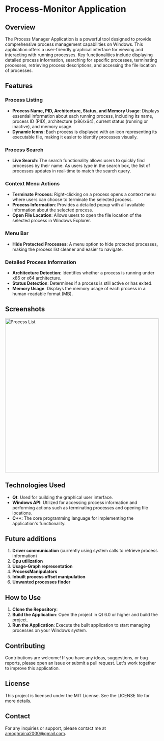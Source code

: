 

# Process-Monitor Application

## Overview

The Process Manager Application is a powerful tool designed to provide comprehensive process management capabilities on Windows. This application offers a user-friendly graphical interface for viewing and interacting with running processes. Key functionalities include displaying detailed process information, searching for specific processes, terminating processes, retrieving process descriptions, and accessing the file location of processes.




## Features

### Process Listing

-   **Process Name, PID, Architecture, Status, and Memory Usage**: Displays essential information about each running process, including its name, process ID (PID), architecture (x86/x64), current status (running or inactive), and memory usage.
-   **Dynamic Icons**: Each process is displayed with an icon representing its executable file, making it easier to identify processes visually.

### Process Search

-   **Live Search**: The search functionality allows users to quickly find processes by their name. As users type in the search box, the list of processes updates in real-time to match the search query.

### Context Menu Actions

-   **Terminate Process**: Right-clicking on a process opens a context menu where users can choose to terminate the selected process.
-   **Process Information**: Provides a detailed popup with all available information about the selected process.
-   **Open File Location**: Allows users to open the file location of the selected process in Windows Explorer.

### Menu Bar

-   **Hide Protected Processes**: A menu option to hide protected processes, making the process list cleaner and easier to navigate.

### Detailed Process Information

-   **Architecture Detection**: Identifies whether a process is running under x86 or x64 architecture.
-   **Status Detection**: Determines if a process is still active or has exited.
-   **Memory Usage**: Displays the memory usage of each process in a human-readable format (MB).
## Screenshots
<img src="https://github.com/user-attachments/assets/a73aae8d-1299-4b35-8ab9-4792b5e53d8f" alt="Process List" width="500"/>

## Technologies Used

-   **Qt**: Used for building the graphical user interface.
-   **Windows API**: Utilized for accessing process information and performing actions such as terminating processes and opening file locations.
-   **C++**: The core programming language for implementing the application's functionality.
## Future additions

1.  **Driver communication** (currently using system calls to retrieve process information) 
2.  **Cpu utilization** 
3. **Usage-Graph representation** 
4. **ProcessManipulators** 
5. **Inbuilt process offset manipulation** 
6. **Unwanted processes finder** 



## How to Use

1.  **Clone the Repository**: 
2.  **Build the Application**: Open the project in Qt 6.0 or higher and build the project.
3.  **Run the Application**: Execute the built application to start managing processes on your Windows system.


## Contributing

Contributions are welcome! If you have any ideas, suggestions, or bug reports, please open an issue or submit a pull request. Let's work together to improve this application.

## License

This project is licensed under the MIT License. See the LICENSE file for more details.

## Contact

For any inquiries or support, please contact me at amoghraina2000@gmail.com.
